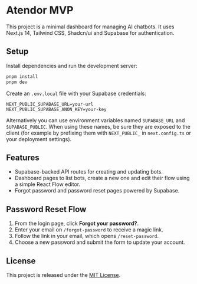 # Atendor MVP

This project is a minimal dashboard for managing AI chatbots. It uses Next.js 14, Tailwind CSS, Shadcn/ui and Supabase for authentication.

## Setup

Install dependencies and run the development server:

```bash
pnpm install
pnpm dev
```

Create an `.env.local` file with your Supabase credentials:

```
NEXT_PUBLIC_SUPABASE_URL=your-url
NEXT_PUBLIC_SUPABASE_ANON_KEY=your-key
```

Alternatively you can use environment variables named `SUPABASE_URL` and
`SUPABASE_PUBLIC`. When using these names, be sure they are exposed to the client
(for example by prefixing them with `NEXT_PUBLIC_` in `next.config.ts` or your
deployment settings).

## Features

- Supabase-backed API routes for creating and updating bots.
- Dashboard pages to list bots, create a new one and edit their flow using a simple React Flow editor.
- Forgot password and password reset pages powered by Supabase.

## Password Reset Flow

1. From the login page, click **Forgot your password?**.
2. Enter your email on `/forgot-password` to receive a magic link.
3. Follow the link in your email, which opens `/reset-password`.
4. Choose a new password and submit the form to update your account.


## License

This project is released under the [MIT License](LICENSE).
